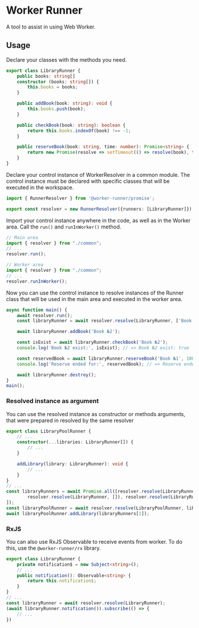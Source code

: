 # Worker Runner
A tool to assist in using Web Worker.
## Usage
Declare your classes with the methods you need.
``` ts
export class LibraryRunner {
    public books: string[]
    constructor (books: string[]) {
        this.books = books;
    }

    public addBook(book: string): void {
        this.books.push(book);
    }

    public checkBook(book: string): boolean {
        return this.books.indexOf(book) !== -1;
    }

    public reserveBook(book: string, time: number): Promise<string> {
        return new Promise(resolve => setTimeout(() => resolve(book), time))
    }
}
```
Declare your control instance of WorkerResolver in a common module. The control instance must be declared with specific classes that will be executed in the workspace.
``` ts
import { RunnerResolver } from '@worker-runner/promise';

export const resolver = new RunnerResolver({runners: [LibraryRunner]});
```
Import your control instance anywhere in the code, as well as in the Worker area. Call the `run()` and `runInWorker()` method.
``` ts
// Main area
import { resolver } from "./common";
// ...
resolver.run();

// Worker area
import { resolver } from "./common";
// ...
resolver.runInWorker();
```
Now you can use the control instance to resolve instances of the Runner class that will be used in the main area and executed in the worker area.
``` ts
async function main() {
    await resolver.run();
    const libraryRunner = await resolver.resolve(LibraryRunner, ['Book №1']);

    await libraryRunner.addBook('Book №2');

    const isExist = await libraryRunner.checkBook('Book №2');
    console.log('Book №2 exist:', isExist); // => Book №2 exist: true

    const reservedBook = await libraryRunner.reserveBook('Book №1', 100);
    console.log('Reserve ended for:', reservedBook); // => Reserve ended for: Book №1

    await libraryRunner.destroy();
}
main();
```
### Resolved instance as argument
You can use the resolved instance as constructor or methods arguments, that were prepared in resolved by the same resolver
``` ts
export class LibraryPoolRunner {
    // ...
    constructor(...libraries: LibraryRunner[]) {
        // ...
    }

    addLibrary(library: LibraryRunner): void {
        // ...
    }
}
// ...
const libraryRunners = await Promise.all([resolver.resolve(LibraryRunner, []),
        resolver.resolve(LibraryRunner, []), resolver.resolve(LibraryRunner, []),
]);
const libraryPoolRunner = await resolver.resolve(LibraryPoolRunner, libraryRunners[0]);
await libraryPoolRunner.addLibrary(libraryRunners[1]);
```
### RxJS
You can also use RxJS Observable to receive events from worker. To do this, use the `@worker-runner/rx` library.
``` ts
export class LibraryRunner {
    private notification$ = new Subject<string>();
    // ...
    public notification(): Observable<string> {
        return this.notification$;
    }
}
// ...
const libraryRunner = await resolver.resolve(LibraryRunner);
(await libraryRunner.notification()).subscribe(() => {
    // ...
})
```